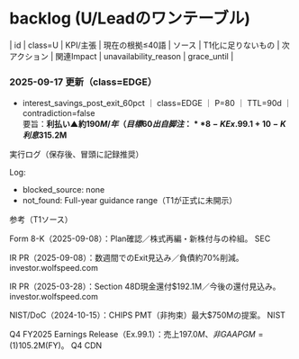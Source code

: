 # backlog (U/Leadのワンテーブル)

| id | class=U | KPI/主張 | 現在の根拠≤40語 | ソース | T1化に足りないもの | 次アクション | 関連Impact | unavailability_reason | grace_until |

### 2025-09-17 更新（class=EDGE）

- interest_savings_post_exit_60pct ｜ class=EDGE ｜ P=80 ｜ TTL=90d ｜ contradiction=false  
  要旨：**利払い▲約$190M/年（目標60%）**  
  出自脚注：**8-K Ex.99.1 + 10-K利息$315.2M**

実行ログ（保存後、冒頭に記録推奨）

Log:
- blocked_source: none
- not_found: Full-year guidance range（T1が正式に未開示）

参考（T1ソース）

Form 8-K（2025-09-08）：Plan確認／株式再編・新株付与の枠組。 
SEC

IR PR（2025-09-08）：数週間でのExit見込み／負債約70%削減。 
investor.wolfspeed.com

IR PR（2025-03-28）：Section 48D現金還付$192.1M／今後の還付見込み。 
investor.wolfspeed.com

NIST/DoC（2024-10-15）：CHIPS PMT（非拘束）最大$750Mの提案。 
NIST

Q4 FY2025 Earnings Release（Ex.99.1）：売上$197.0M、非GAAP GM=(1)%、未稼働$105.2M(FY)。 
Q4 CDN
